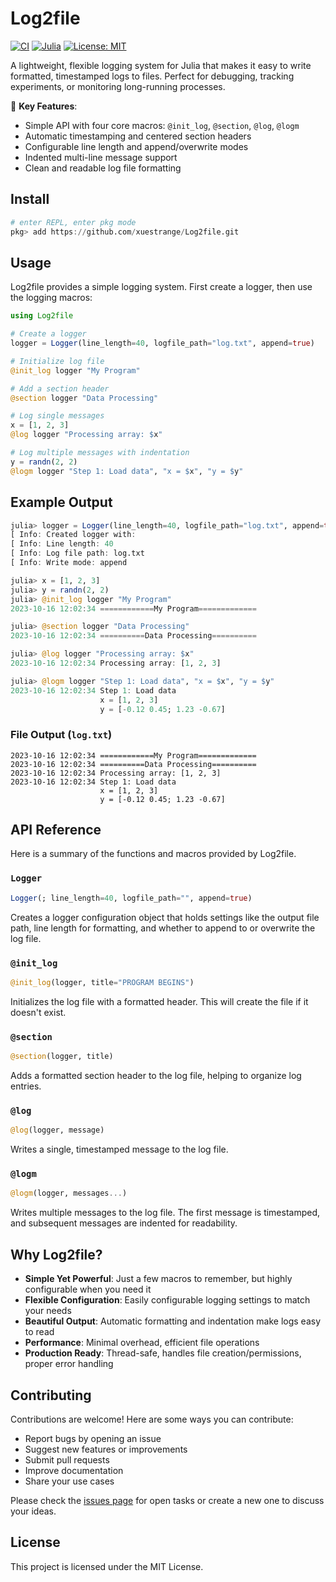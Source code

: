 # Log2file

[![CI](https://github.com/xuestrange/Log2file/actions/workflows/CI.yml/badge.svg)](https://github.com/xuestrange/Log2file/actions/workflows/CI.yml)
[![Julia](https://img.shields.io/badge/julia-%E2%89%A5%201.6-blue.svg)](https://julialang.org/)
[![License: MIT](https://img.shields.io/badge/License-MIT-yellow.svg)](https://opensource.org/licenses/MIT)

A lightweight, flexible logging system for Julia that makes it easy to write formatted, timestamped logs to files. Perfect for debugging, tracking experiments, or monitoring long-running processes.

🚀 **Key Features**:
- Simple API with four core macros: `@init_log`, `@section`, `@log`, `@logm`
- Automatic timestamping and centered section headers
- Configurable line length and append/overwrite modes
- Indented multi-line message support
- Clean and readable log file formatting

## Install
```Julia
# enter REPL, enter pkg mode
pkg> add https://github.com/xuestrange/Log2file.git
```
## Usage

Log2file provides a simple logging system. First create a logger, then use the logging macros:

```julia
using Log2file

# Create a logger
logger = Logger(line_length=40, logfile_path="log.txt", append=true)

# Initialize log file
@init_log logger "My Program"

# Add a section header
@section logger "Data Processing"

# Log single messages
x = [1, 2, 3]
@log logger "Processing array: $x"

# Log multiple messages with indentation
y = randn(2, 2)
@logm logger "Step 1: Load data", "x = $x", "y = $y"
```
## Example Output

```julia
julia> logger = Logger(line_length=40, logfile_path="log.txt", append=true)
[ Info: Created logger with:
[ Info: Line length: 40
[ Info: Log file path: log.txt
[ Info: Write mode: append

julia> x = [1, 2, 3]
julia> y = randn(2, 2)
julia> @init_log logger "My Program"
2023-10-16 12:02:34 ============My Program=============

julia> @section logger "Data Processing"
2023-10-16 12:02:34 ==========Data Processing==========

julia> @log logger "Processing array: $x"
2023-10-16 12:02:34 Processing array: [1, 2, 3]

julia> @logm logger "Step 1: Load data", "x = $x", "y = $y"
2023-10-16 12:02:34 Step 1: Load data
                    x = [1, 2, 3]
                    y = [-0.12 0.45; 1.23 -0.67]
```

### File Output (`log.txt`)
```
2023-10-16 12:02:34 ============My Program=============
2023-10-16 12:02:34 ==========Data Processing==========
2023-10-16 12:02:34 Processing array: [1, 2, 3]
2023-10-16 12:02:34 Step 1: Load data
                    x = [1, 2, 3]
                    y = [-0.12 0.45; 1.23 -0.67]
```

## API Reference

Here is a summary of the functions and macros provided by Log2file.

### `Logger`
```julia
Logger(; line_length=40, logfile_path="", append=true)
```
Creates a logger configuration object that holds settings like the output file path, line length for formatting, and whether to append to or overwrite the log file.

### `@init_log`
```julia
@init_log(logger, title="PROGRAM BEGINS")
```
Initializes the log file with a formatted header. This will create the file if it doesn't exist.

### `@section`
```julia
@section(logger, title)
```
Adds a formatted section header to the log file, helping to organize log entries.

### `@log`
```julia
@log(logger, message)
```
Writes a single, timestamped message to the log file.

### `@logm`
```julia
@logm(logger, messages...)
```
Writes multiple messages to the log file. The first message is timestamped, and subsequent messages are indented for readability.

## Why Log2file?

- **Simple Yet Powerful**: Just a few macros to remember, but highly configurable when you need it
- **Flexible Configuration**: Easily configurable logging settings to match your needs
- **Beautiful Output**: Automatic formatting and indentation make logs easy to read
- **Performance**: Minimal overhead, efficient file operations
- **Production Ready**: Thread-safe, handles file creation/permissions, proper error handling

## Contributing

Contributions are welcome! Here are some ways you can contribute:

- Report bugs by opening an issue
- Suggest new features or improvements
- Submit pull requests
- Improve documentation
- Share your use cases

Please check the [issues page](https://github.com/xuestrange/Log2file/issues) for open tasks or create a new one to discuss your ideas.

## License

This project is licensed under the MIT License.


